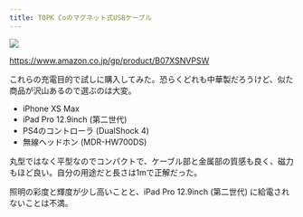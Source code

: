```yaml
---
title: TOPK Coのマグネット式USBケーブル
---
```


![](/images/2019-12-02-magnet-usb.jpg)

https://www.amazon.co.jp/gp/product/B07XSNVPSW

これらの充電目的で試しに購入してみた。恐らくどれも中華製だろうけど、似た商品が沢山あるので選ぶのは大変。

- iPhone XS Max
- iPad Pro 12.9inch (第二世代)
- PS4のコントローラ (DualShock 4)
- 無線ヘッドホン (MDR-HW700DS)

丸型ではなく平型なのでコンパクトで、ケーブル部と金属部の質感も良く、磁力もほど良い。自分の用途だと長さは1mで正解だった。

照明の彩度と輝度が少し高いことと、iPad Pro 12.9inch (第二世代) に給電されないことは不満。
